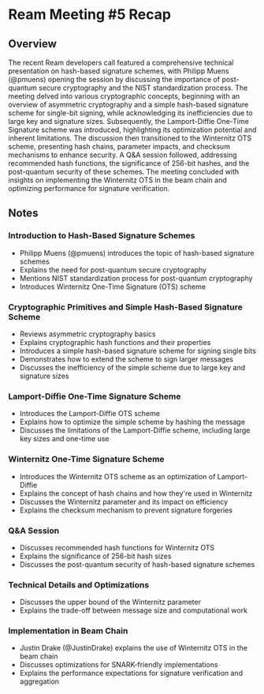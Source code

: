 # Ream Meeting #5 Recap

## Overview

The recent Ream developers call featured a comprehensive technical presentation on hash-based signature schemes, with Philipp Muens (@pmuens) opening the session by discussing the importance of post-quantum secure cryptography and the NIST standardization process. The meeting delved into various cryptographic concepts, beginning with an overview of asymmetric cryptography and a simple hash-based signature scheme for single-bit signing, while acknowledging its inefficiencies due to large key and signature sizes. Subsequently, the Lamport-Diffie One-Time Signature scheme was introduced, highlighting its optimization potential and inherent limitations. The discussion then transitioned to the Winternitz OTS scheme, presenting hash chains, parameter impacts, and checksum mechanisms to enhance security. A Q&A session followed, addressing recommended hash functions, the significance of 256-bit hashes, and the post-quantum security of these schemes. The meeting concluded with insights on implementing the Winternitz OTS in the beam chain and optimizing performance for signature verification.

## Notes

### Introduction to Hash-Based Signature Schemes
- Philipp Muens (@pmuens) introduces the topic of hash-based signature schemes
- Explains the need for post-quantum secure cryptography
- Mentions NIST standardization process for post-quantum cryptography
- Introduces Winternitz One-Time Signature (OTS) scheme

### Cryptographic Primitives and Simple Hash-Based Signature Scheme
- Reviews asymmetric cryptography basics
- Explains cryptographic hash functions and their properties
- Introduces a simple hash-based signature scheme for signing single bits
- Demonstrates how to extend the scheme to sign larger messages
- Discusses the inefficiency of the simple scheme due to large key and signature sizes

### Lamport-Diffie One-Time Signature Scheme
- Introduces the Lamport-Diffie OTS scheme
- Explains how to optimize the simple scheme by hashing the message
- Discusses the limitations of the Lamport-Diffie scheme, including large key sizes and one-time use

### Winternitz One-Time Signature Scheme
- Introduces the Winternitz OTS scheme as an optimization of Lamport-Diffie
- Explains the concept of hash chains and how they're used in Winternitz
- Discusses the Winternitz parameter and its impact on efficiency
- Explains the checksum mechanism to prevent signature forgeries

### Q&A Session
- Discusses recommended hash functions for Winternitz OTS
- Explains the significance of 256-bit hash sizes
- Discusses the post-quantum security of hash-based signature schemes

### Technical Details and Optimizations
- Discusses the upper bound of the Winternitz parameter
- Explains the trade-off between message size and computational work

### Implementation in Beam Chain
- Justin Drake (@JustinDrake) explains the use of Winternitz OTS in the beam chain
- Discusses optimizations for SNARK-friendly implementations
- Explains the performance expectations for signature verification and aggregation